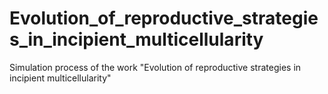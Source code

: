 # Evolution_of_reproductive_strategies_in_incipient_multicellularity
Simulation process of the work "Evolution of reproductive strategies in incipient multicellularity"
